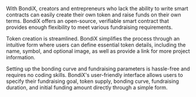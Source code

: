 With BondiX, creators and entrepreneurs who lack the ability to write smart contracts can easily create their own token and raise funds on their own terms. BondiX offers an open-source, verifiable smart contract that provides enough flexibility to meet various fundraising requirements.

Token creation is streamlined. BondiX simplifies the process through an intuitive form where users can define essential token details, including the name, symbol, and optional image, as well as provide a link for more project information.

Setting up the bonding curve and fundraising parameters is hassle-free and requires no coding skills. BondiX's user-friendly interface allows users to specify their fundraising goal, token supply, bonding curve, fundraising duration, and initial funding amount directly through a simple form.